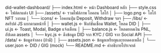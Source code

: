 did-wallet-dashboard/
├── index.html                ← หน้า Dashboard หลัก
├── style.css                 ← ไฟล์ตกแต่ง UI
├── /assets/                  ← รวมไฟล์ภาพ ไอคอน โลโก้
│   ├── logo.png              ← โลโก้ NFT วงกลม
│   └── icons/                ← ไอคอนปุ่ม Deposit, Withdraw ฯลฯ
├── /libs/                    ← สคริปต์ JS แยกตามหน้าที่
│   ├── wallet.js             ← ฟังก์ชันเชื่อม Wallet, โหลด DID
│   ├── ui.js                 ← Toast, Modal, Badge แจ้งเตือน
│   ├── balance.js            ← โหลดยอดเงิน PNL, อัปเดต assets
│   └── kyc.js                ← ดึงข้อมูล DID จาก KYC / GIG จาก Social API
├── /data/                    ← ข้อมูลจำลอง (ถ้ามี)
│   ├── assets.json           ← ข้อมูลเหรียญและยอดคงเหลือ
│   └── user.json             ← DID / GIG (mock)
└── README.md                 ← คำอธิบายโปรเจกต์
